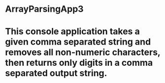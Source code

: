 # ArrayParsingApp3
# This console application takes a given comma separated string and removes all non-numeric characters, then returns only digits in a comma separated output string.
